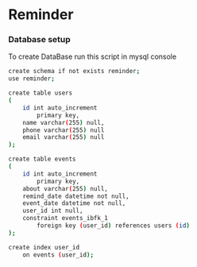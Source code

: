 # Reminder

### Database setup

To create DataBase run this script in mysql console

```bash
create schema if not exists reminder;
use reminder;

create table users
(
	id int auto_increment
		primary key,
	name varchar(255) null,
	phone varchar(255) null
	email varchar(255) null
);

create table events
(
	id int auto_increment
		primary key,
	about varchar(255) null,
	remind_date datetime not null,
	event_date datetime not null,
	user_id int null,
	constraint events_ibfk_1
		foreign key (user_id) references users (id)
);

create index user_id
	on events (user_id);
```

